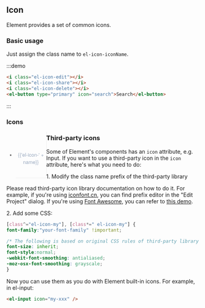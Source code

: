 <script>
  var iconList = require('examples/icon.json');

  export default {
    data() {
      return {
        icons: iconList
      };
    }
  }
</script>

<style>
  .demo-icon .source > i {
    color: #8492a6;
    margin: 0 20px;
    font-size: 1.5em;
    vertical-align: middle;
  }

  .demo-icon .source > button {
    margin: 0 20px;
  }

  .page-component .content > ul.icon-list {
    overflow: hidden;
    list-style: none;
    padding: 0;
    border: solid 1px #eaeefb;
    border-radius: 4px;
  }
  .icon-list li {
    float: left;
    width: 16.66%;
    text-align: center;
    height: 120px;
    line-height: 120px;
    color: #666;
    font-size: 13px;
    transition: color .15s linear;

    border-right: 1px solid #eee;
    border-bottom: 1px solid #eee;
    margin-right: -1px;
    margin-bottom: -1px;

    @utils-vertical-center;

    & span {
      display: inline-block;
      line-height: normal;
      vertical-align: middle;
      font-family: 'Helvetica Neue',Helvetica,'PingFang SC','Hiragino Sans GB','Microsoft YaHei',SimSun,sans-serif;
      color: #99a9bf;
    }
    & i {
      display: block;
      font-size: 24px;
      margin-bottom: 15px;
      color: #8492a6;
    }
    &:hover {
      color: rgb(92, 182, 255);
    }
  }
</style>

## Icon

Element provides a set of common icons.

### Basic usage

Just assign the class name to `el-icon-iconName`.

:::demo

```html
<i class="el-icon-edit"></i>
<i class="el-icon-share"></i>
<i class="el-icon-delete"></i>
<el-button type="primary" icon="search">Search</el-button>

```
:::

### Icons

<ul class="icon-list">
  <li v-for="name in icons" :key="name">
    <span>
      <i :class="'el-icon-' + name"></i>
      {{'el-icon-' + name}}
    </span>
  </li>
</ul>

### Third-party icons

Some of Element's components has an `icon` attribute, e.g. Input. If you want to use a third-party icon in the `icon` attribute, here's what you need to do:
<p>
  <span>1.</span> Modify the class name prefix of the third-party library
</p>

Please read third-party icon library documentation on how to do it. For example, if you're using [iconfont.cn](http://iconfont.cn/), you can find prefix editor in the "Edit Project" dialog. If you're using [Font Awesome](http://fontawesome.io/), you can refer to [this demo](https://github.com/ElementUI/element-font-awesome).

<p>
  <span>2.</span> Add some CSS:
</p>

```CSS
[class^="el-icon-my"], [class*=" el-icon-my"] {
font-family:"your-font-family" !important;

/* The following is based on original CSS rules of third-party library */
font-size: inherit;
font-style:normal;
-webkit-font-smoothing: antialiased;
-moz-osx-font-smoothing: grayscale;
}
```

Now you can use them as you do with Element built-in icons. For example, in el-input:

```html
<el-input icon="my-xxx" />
```